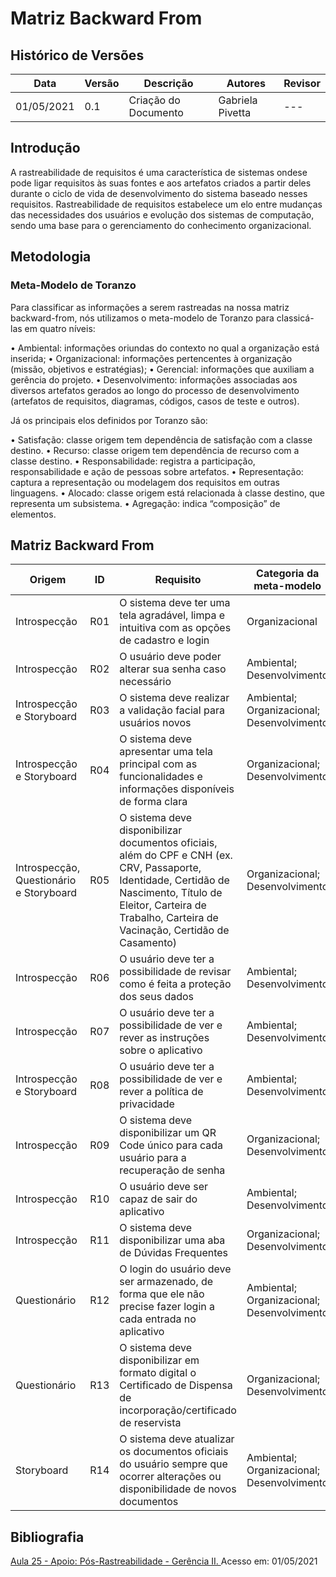 # Matriz Backward From

## Histórico de Versões

| Data       | Versão | Descrição                        | Autores               | Revisor          |
| ---------- | ------ | -------------------------------- | --------------------- | ---------------- |
| 01/05/2021 | 0.1    | Criação do Documento             | Gabriela Pivetta     | --- |

## Introdução

<p text-align='justify'>A rastreabilidade de requisitos é uma característica de sistemas ondese pode ligar requisitos às suas fontes e aos artefatos criados a partir deles durante o ciclo de vida de desenvolvimento do sistema baseado nesses requisitos. Rastreabilidade de requisitos estabelece um elo entre mudanças das necessidades dos usuários e evolução dos sistemas de computação, sendo uma base para o gerenciamento do conhecimento organizacional.</p>

## Metodologia

### Meta-Modelo de Toranzo

<p text-align='justify'>Para classificar as informações a serem rastreadas na nossa matriz backward-from, nós utilizamos o meta-modelo de Toranzo para classicá-las em quatro níveis:

• Ambiental: informações oriundas do contexto no qual a organização está inserida;
• Organizacional: informações pertencentes à organização (missão, objetivos e estratégias);
• Gerencial: informações que auxiliam a gerência do projeto.
• Desenvolvimento: informações associadas aos diversos artefatos gerados ao longo do processo de desenvolvimento (artefatos de requisitos, diagramas, códigos, casos de teste e outros).

Já os principais elos definidos por Toranzo são:

• Satisfação: classe origem tem dependência de satisfação com a classe destino.
• Recurso: classe origem tem dependência de recurso com a classe destino.
• Responsabilidade: registra a participação, responsabilidade e ação de pessoas sobre artefatos.
• Representação: captura a representação ou modelagem dos requisitos em outras linguagens.
• Alocado: classe origem está relacionada à classe destino, que representa um subsistema.
• Agregação: indica “composição” de elementos.</p>


## Matriz Backward From

| Origem | ID  | Requisito | Categoria da meta-modelo | Tipo de elo |
| ------ | --- | --------- | ------------------------ | ----------- |
| Introspecção | R01 | O sistema deve ter uma tela agradável, limpa e intuitiva com as opções de cadastro e login | Organizacional | Representação |
| Introspecção | R02 | O usuário deve poder alterar sua senha caso necessário | Ambiental; Desenvolvimento | Representação |
| Introspecção e Storyboard | R03 | O sistema deve realizar a validação facial para usuários novos | Ambiental; Organizacional; Desenvolvimento | Representação |
| Introspecção e Storyboard | R04 | O sistema deve apresentar uma tela principal com as funcionalidades e informações disponíveis de forma clara | Organizacional; Desenvolvimento | Representação |
| Introspecção, Questionário e Storyboard | R05 | O sistema deve disponibilizar documentos oficiais, além do CPF e CNH (ex. CRV, Passaporte, Identidade, Certidão de Nascimento, Título de Eleitor, Carteira de Trabalho, Carteira de Vacinação, Certidão de Casamento) | Organizacional; Desenvolvimento | Representação |
| Introspecção | R06 | O usuário deve ter a possibilidade de revisar como é feita a proteção dos seus dados | Ambiental; Desenvolvimento | Representação |
| Introspecção | R07 | O usuário deve ter a possibilidade de ver e rever as instruções sobre o aplicativo | Ambiental; Desenvolvimento | Representação |
| Introspecção e Storyboard | R08 | O usuário deve ter a possibilidade de ver e rever a política de privacidade | Ambiental; Desenvolvimento | Representação |
| Introspecção | R09 | O sistema deve disponibilizar um QR Code único para cada usuário para a recuperação de senha | Organizacional; Desenvolvimento | Representação |
| Introspecção | R10 | O usuário deve ser capaz de sair do aplicativo | Ambiental; Desenvolvimento | Representação |
| Introspecção | R11 | O sistema deve disponibilizar uma aba de Dúvidas Frequentes | Organizacional; Desenvolvimento | Representação |
| Questionário | R12 | O login do usuário deve ser armazenado, de forma que ele não precise fazer login a cada entrada no aplicativo | Ambiental; Organizacional; Desenvolvimento | Representação |
| Questionário | R13 | O sistema deve disponibilizar em formato digital o Certificado de Dispensa de incorporação/certificado de reservista | Organizacional; Desenvolvimento | Representação |
| Storyboard | R14 | O sistema deve atualizar os documentos oficiais do usuário sempre que ocorrer alterações ou disponibilidade de novos documentos | Ambiental; Organizacional; Desenvolvimento | Representação |

## Bibliografia

<p text-align='justify'><a href="https://www.youtube.com/watch?v=2vokkbYeX8U&ab_channel=Andr%C3%A9BarrosdeSales">Aula 25 - Apoio: Pós-Rastreabilidade - Gerência II. </a>Acesso em: 01/05/2021 </p>